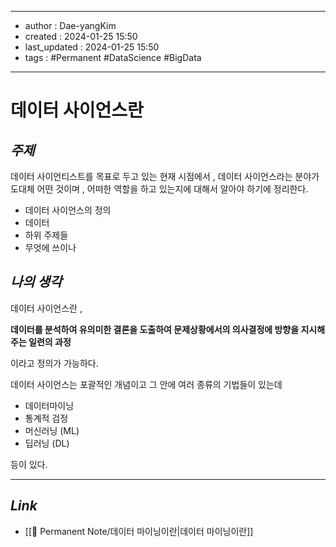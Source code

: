 	
---
- author : Dae-yangKim
- created : 2024-01-25 15:50
- last_updated : 2024-01-25 15:50
- tags : #Permanent #DataScience #BigData
---

# 데이터 사이언스란

## *주제*

데이터 사이언티스트를 목표로 두고 있는 현재 시점에서 , 데이터 사이언스라는 분야가 도대체 어떤 것이며 , 어떠한 역할을 하고 있는지에 대해서 알아야 하기에 정리한다.

- 데이터 사이언스의 정의
- 데이터
- 하위 주제들
- 무엇에 쓰이나

## *나의 생각*

데이터 사이언스란 , 

__데이터를  분석하여 유의미한 결론을 도출하여 문제상황에서의 의사결정에 방향을 지시해주는 일련의 과정__

이라고 정의가 가능하다.

데이터 사이언스는 포괄적인 개념이고 그 안에 여러 종류의 기법들이 있는데

- 데이터마이닝
- 통계적 검정 
- 머신러닝 (ML)
- 딥러닝 (DL)

등이 있다.

---

## *Link*

- [[💎 Permanent Note/데이터 마이닝이란|데이터 마이닝이란]]